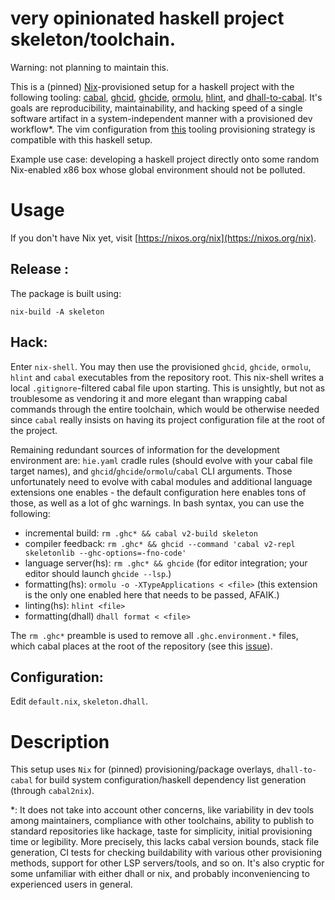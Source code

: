 # very opinionated haskell project skeleton/toolchain.

Warning: not planning to maintain this.

This is a (pinned) [Nix](https://nixos.org)-provisioned setup for a haskell
project with the following tooling: [cabal](https://www.haskell.org/cabal/),
[ghcid](https://github.com/ndmitchell/ghcid),
[ghcide](https://github.com/digital-asset/ghcide),
[ormolu](https://github.com/tweag/ormolu),
[hlint](https://github.com/ndmitchell/hlint), and
[dhall-to-cabal](https://github.com/dhall-lang/dhall-to-cabal). It's goals are
reproducibility, maintainability, and hacking speed of a single software
artifact in a system-independent manner with a provisioned dev workflow\*. The
vim configuration from
[this](https://github.com/freuk/horror/releases/tag/hs-toolchain-compatible)
tooling provisioning strategy is compatible with this haskell setup.

Example use case: developing a haskell project directly onto some random
Nix-enabled x86 box whose global environment should not be polluted.

# Usage

If you don't have Nix yet, visit
[https://nixos.org/nix](https://nixos.org/nix).

## Release : 

The package is built using:

```
nix-build -A skeleton
```

## Hack: 

Enter `nix-shell`. You may then use the provisioned `ghcid`, `ghcide`,
`ormolu`, `hlint` and `cabal` executables from the repository root. This
nix-shell writes a local `.gitignore`-filtered cabal file upon starting. This
is unsightly, but not as troublesome as vendoring it and more elegant than
wrapping cabal commands through the entire toolchain, which would be otherwise
needed since `cabal` really insists on having its project configuration file at
the root of the project. 

Remaining redundant sources of information for the development environment are:
`hie.yaml` cradle rules (should evolve with your cabal file target names), and
`ghcid`/`ghcide`/`ormolu`/`cabal` CLI arguments. Those unfortunately need to
evolve with cabal modules and additional language extensions one enables - the
default configuration here enables tons of those, as well as a lot of ghc
warnings. In bash syntax, you can use the following:

- incremental build: `rm .ghc* && cabal v2-build skeleton`
- compiler feedback: `rm .ghc* && ghcid --command 'cabal v2-repl skeletonlib
  --ghc-options=-fno-code'`
- language server(hs): `rm .ghc* && ghcide` (for editor integration; your
  editor should launch `ghcide --lsp`.)
- formatting(hs): `ormolu -o -XTypeApplications < <file>` (this extension is
  the only one enabled here that needs to be passed, AFAIK.)
- linting(hs): `hlint <file>`
- formatting(dhall) `dhall format < <file>` 

The `rm .ghc*` preamble is used to remove all `.ghc.environment.*` files, which
cabal places at the root of the repository (see this
[issue](https://github.com/haskell/cabal/issues/4542)).

## Configuration:

Edit `default.nix`, `skeleton.dhall`. 

# Description

This setup uses `Nix` for (pinned) provisioning/package overlays,
`dhall-to-cabal` for build system configuration/haskell dependency list
generation (through `cabal2nix`). 

\*: It does not take into account other concerns, like variability in dev tools
among maintainers, compliance with other toolchains, ability to publish to
standard repositories like hackage, taste for simplicity, initial provisioning
time or legibility. More precisely, this lacks cabal version bounds, stack file
generation, CI tests for checking buildability with various other provisioning
methods, support for other LSP servers/tools, and so on. It's also cryptic for
some unfamiliar with either dhall or nix, and probably inconveniencing to
experienced users in general.
